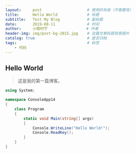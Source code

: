 ```yaml
---
layout:     post                    # 使用的布局（不需要改）
title:      Hello World             # 标题 
subtitle:   Test My Blog            # 副标题
date:       2019-08-11              # 时间
author:     小雨时宁                 # 作者
header-img: img/post-bg-2015.jpg    # 这篇文章标题背景图片
catalog: true                       # 是否归档
tags:                               # 标签
    - 代码
---
```


## Hello World
>这是我的第一篇博客。

```cs
using System;

namespace ConsoleApp14
{
    class Program
    {
        static void Main(string[] args)
        {
            Console.WriteLine("Hello World!");
            Console.ReadKey();
        }
    }
}
```
